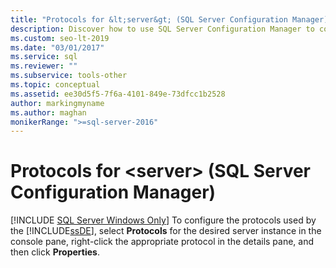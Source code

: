 ```yaml
---
title: "Protocols for &lt;server&gt; (SQL Server Configuration Manager)"
description: Discover how to use SQL Server Configuration Manager to configure the protocols used by the Database Engine.
ms.custom: seo-lt-2019
ms.date: "03/01/2017"
ms.service: sql
ms.reviewer: ""
ms.subservice: tools-other
ms.topic: conceptual
ms.assetid: ee30d5f5-7f6a-4101-849e-73dfcc1b2528
author: markingmyname
ms.author: maghan
monikerRange: ">=sql-server-2016"
---
```

# Protocols for &lt;server&gt; (SQL Server Configuration Manager)
[!INCLUDE [SQL Server Windows Only](../../includes/applies-to-version/sql-windows-only.md)]
  To configure the protocols used by the [!INCLUDE[ssDE](../../includes/ssde-md.md)], select **Protocols** for the desired server instance in the console pane, right-click the appropriate protocol in the details pane, and then click **Properties**.  
  
  
